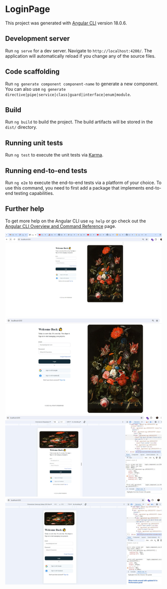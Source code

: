 # LoginPage

This project was generated with [Angular CLI](https://github.com/angular/angular-cli) version 18.0.6.

## Development server

Run `ng serve` for a dev server. Navigate to `http://localhost:4200/`. The application will automatically reload if you change any of the source files.

## Code scaffolding

Run `ng generate component component-name` to generate a new component. You can also use `ng generate directive|pipe|service|class|guard|interface|enum|module`.

## Build

Run `ng build` to build the project. The build artifacts will be stored in the `dist/` directory.

## Running unit tests

Run `ng test` to execute the unit tests via [Karma](https://karma-runner.github.io).

## Running end-to-end tests

Run `ng e2e` to execute the end-to-end tests via a platform of your choice. To use this command, you need to first add a package that implements end-to-end testing capabilities.

## Further help

To get more help on the Angular CLI use `ng help` or go check out the [Angular CLI Overview and Command Reference](https://angular.dev/tools/cli) page.

![alt text](https://github.com/praveenmethraskar/loginformangular/blob/main/screenshots/1.JPG?raw=true)
![alt text](https://github.com/praveenmethraskar/loginformangular/blob/main/screenshots/2.JPG?raw=true)
![alt text](https://github.com/praveenmethraskar/loginformangular/blob/main/screenshots/3.JPG?raw=true)
![alt text](https://github.com/praveenmethraskar/loginformangular/blob/main/screenshots/4.JPG?raw=true)
